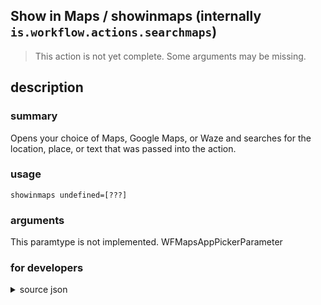 
## Show in Maps / showinmaps (internally `is.workflow.actions.searchmaps`)

> This action is not yet complete. Some arguments may be missing.



## description
### summary
Opens your choice of Maps, Google Maps, or Waze and searches for the location, place, or text that was passed into the action.


### usage
`showinmaps undefined=[???]`

### arguments
This paramtype is not implemented. WFMapsAppPickerParameter

### for developers

<details><summary>source json</summary>
<p>
```json
{
	"ActionClass": "WFSearchMapsAction",
	"ActionKeywords": [
		"maps",
		"search",
		"query",
		"places",
		"waze",
		"google"
	],
	"AppIdentifier": "com.apple.Maps",
	"Category": "Location",
	"Description": {
		"DescriptionSummary": "Opens your choice of Maps, Google Maps, or Waze and searches for the location, place, or text that was passed into the action."
	},
	"Input": {
		"Multiple": false,
		"Required": true,
		"Types": [
			"NSString",
			"CLLocation",
			"MKMapItem"
		]
	},
	"InputPassthrough": true,
	"Name": "Show in Maps",
	"Parameters": [
		{
			"Class": "WFMapsAppPickerParameter",
			"DefaultValue": "Maps",
			"Hidden": true,
			"Key": "WFSearchMapsActionApp",
			"Label": "Maps App",
			"SupportedApps": [
				"Maps",
				"Google Maps",
				"Waze"
			]
		}
	],
	"ShortName": "Show Map",
	"Subcategory": "Maps",
	"UserInterfaces": [
		"UIKit",
		"WatchKit"
	]
}
```
</p></details>
